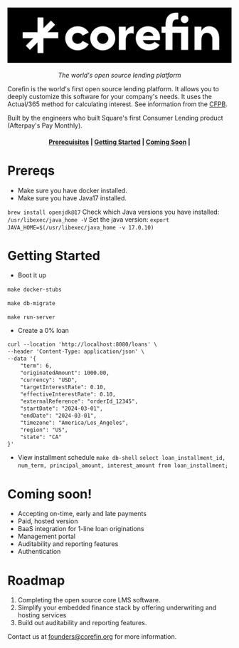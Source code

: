 <h1 align="center">
  <img style="vertical-align:middle" alt="image"
  src="./docs/imgs/logo.png">
</h1>
<p align="center">
  <i>The world's open source lending platform</i>
</p>


Corefin is the world's first open source lending platform. It allows you to deeply customize this software
for your company's needs. It uses the Actual/365 method for calculating interest. See information from the
[CFPB](https://www.consumerfinance.gov/rules-policy/regulations/1030/7/).


Built by the engineers who built Square's first Consumer Lending product (Afterpay's Pay Monthly).

<h4 align="center">
    <p>
        <a href="#prereqs">Prerequisites</a> |
        <a href="#getting-started">Getting Started</a> |
        <a href="#coming-soon">Coming Soon</a> |
    <p>
</h4>

# Prereqs

- Make sure you have docker installed.
- Make sure you have Java17 installed.

`brew install openjdk@17`
Check which Java versions you have installed:
`/usr/libexec/java_home -V` 
Set the java version:
`export JAVA_HOME=$(/usr/libexec/java_home -v 17.0.10)` 


# Getting Started
- Boot it up

`make docker-stubs`

`make db-migrate`

`make run-server`

- Create a 0% loan
```
curl --location 'http://localhost:8080/loans' \
--header 'Content-Type: application/json' \
--data '{
    "term": 6,
    "originatedAmount": 1000.00,
    "currency": "USD",
    "targetInterestRate": 0.10,
    "effectiveInterestRate": 0.10,
    "externalReference": "orderId_12345",
    "startDate": "2024-03-01",
    "endDate": "2024-03-01",
    "timezone": "America/Los_Angeles",
    "region": "US",
    "state": "CA"
}'
```
- View installment schedule
`make db-shell`
`select loan_installment_id, num_term, principal_amount, interest_amount from loan_installment;`

# Coming soon!
- Accepting on-time, early and late payments
- Paid, hosted version
- BaaS integration for 1-line loan originations
- Management portal
- Auditability and reporting features
- Authentication

# Roadmap
1. Completing the open source core LMS software.
2. Simplify your embedded finance stack by offering underwriting and hosting services
3. Build out auditability and reporting features.

Contact us at founders@corefin.org for more information.
